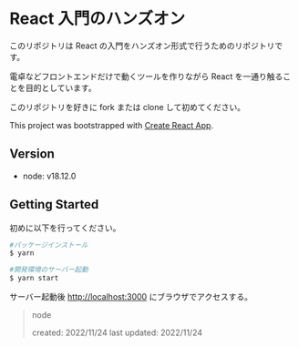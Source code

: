 # React 入門のハンズオン

このリポジトリは React の入門をハンズオン形式で行うためのリポジトリです。

電卓などフロントエンドだけで動くツールを作りながら React を一通り触ることを目的としています。

このリポジトリを好きに fork または clone して初めてください。

This project was bootstrapped with [Create React App](https://github.com/facebook/create-react-app).

## Version

- node: v18.12.0

## Getting Started

初めに以下を行ってください。

```bash
#パッケージインストール
$ yarn

#開発環境のサーバー起動
$ yarn start
```

サーバー起動後 [http://localhost:3000](http://localhost:3000) にブラウザでアクセスする。

> node
>
> created: 2022/11/24
> last updated: 2022/11/24
